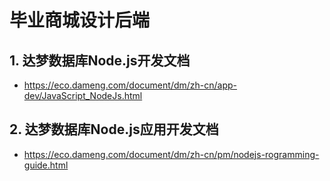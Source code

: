 # 毕业商城设计后端
## 1. 达梦数据库Node.js开发文档
- https://eco.dameng.com/document/dm/zh-cn/app-dev/JavaScript_NodeJs.html

## 2. 达梦数据库Node.js应用开发文档
- https://eco.dameng.com/document/dm/zh-cn/pm/nodejs-rogramming-guide.html
